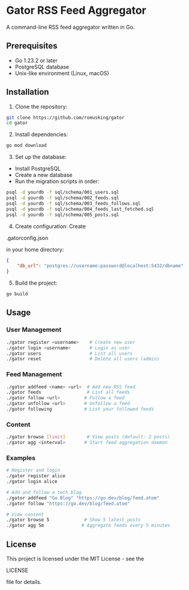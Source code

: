 
# Gator RSS Feed Aggregator

A command-line RSS feed aggregator written in Go.

## Prerequisites

- Go 1.23.2 or later
- PostgreSQL database
- Unix-like environment (Linux, macOS)

## Installation

1. Clone the repository:

```bash
git clone https://github.com/romusking/gator
cd gator
```

2. Install dependencies:

```bash
go mod download
```

3. Set up the database:

- Install PostgreSQL
- Create a new database
- Run the migration scripts in order:

```bash
psql -d yourdb -f sql/schema/001_users.sql
psql -d yourdb -f sql/schema/002_feeds.sql
psql -d yourdb -f sql/schema/003_feeds_follows.sql
psql -d yourdb -f sql/schema/004_feeds_last_fetched.sql
psql -d yourdb -f sql/schema/005_posts.sql
```

4. Create configuration:
Create

.gatorconfig.json

 in your home directory:

```json
{
    "db_url": "postgres://username:password@localhost:5432/dbname"
}
```

5. Build the project:

```bash
go build
```

## Usage

### User Management

```bash
./gator register <username>    # Create new user
./gator login <username>       # Login as user
./gator users                  # List all users
./gator reset                  # Delete all users (admin)
```

### Feed Management

```bash
./gator addfeed <name> <url>  # Add new RSS feed
./gator feeds                 # List all feeds
./gator follow <url>         # Follow a feed
./gator unfollow <url>       # Unfollow a feed
./gator following            # List your followed feeds
```

### Content

```bash
./gator browse [limit]        # View posts (default: 2 posts)
./gator agg <interval>       # Start feed aggregation daemon
```

### Examples

```bash
# Register and login
./gator register alice
./gator login alice

# Add and follow a tech blog
./gator addfeed "Go Blog" "https://go.dev/blog/feed.atom"
./gator follow "https://go.dev/blog/feed.atom"

# View content
./gator browse 5             # Show 5 latest posts
./gator agg 5m              # Aggregate feeds every 5 minutes
```

## License

This project is licensed under the MIT License - see the

LICENSE

 file for details.
